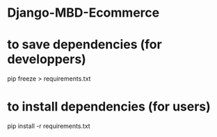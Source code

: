 # Django-MBD-Ecommerce

# to save dependencies (for developpers)
pip freeze > requirements.txt

# to install dependencies (for users)
pip install -r requirements.txt